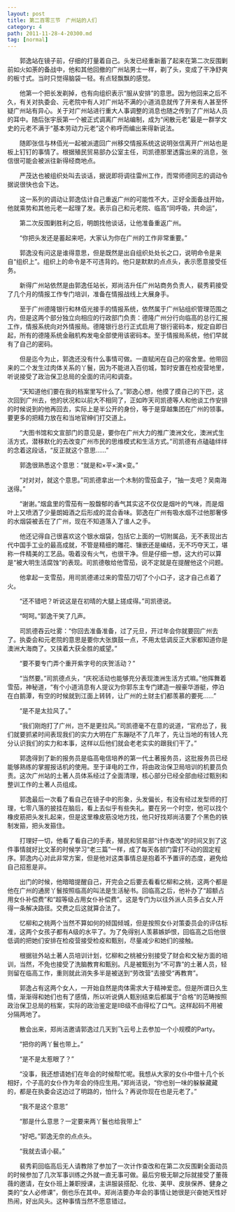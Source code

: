 ```yaml
---
layout: post
title: 第二百零三节　广州站的人们
category: 4
path: 2011-11-28-4-20300.md
tag: [normal]
---
```


　　郭逸站在镜子前，仔细的打量着自己。头发已经重新蓄了起来在第二次反围剿前如火如荼的备战中，他和其他回撤的广州站男士一样，剃了头，变成了干净舒爽的板寸式。当时只觉得脑袋一轻。有点轻飘飘的感觉。

　　他第一个把长发剃掉，也有向组织表示“服从安排”的意思。因为他回来之后不久，有关对执委会、元老院中有人对广州站不满的小道消息就传了开来有人甚至怀疑广州站有异心。关于对广州站进行重大人事调整的消息也随之传到了广州站人员的耳中。随后张宇辰第一个被正式调离广州站编制，成为“闲散元老”最是一群学文史的元老不满于“基本劳动力元老”这个称呼而编出来得新说法。

　　随即张信与林佰光一起被派遣回广州移交情报系统这说明张信离开广州站也是板上钉钉的事情了。根据殖民贸易部办公室主任，司凯德那里透露出来的消息，张信很可能会被派往新得经商地点。

　　严茂达也被组织处叫去谈话，据说即将调往雷州工作，而常师德同志的调动令据说很快也会下达。

　　这一系列的调动让郭逸估计自己重返广州的可能性不大，正好全面备战开始，他就乘势和其他元老一起理了发。表示自己和元老院、临高“同呼吸，共命运”，

　　第二次反围剿胜利之后，明朗找他谈话，让他准备重返广州。

　　“你把头发还是蓄起来吧，大家认为你在广州的工作非常重要。”

　　郭逸没有问这是谁得意思，但是既然是出自组织处处长之口，说明命令是来自“组织上”。组织上的命令是不可违背的。他只是默默的点点头，表示愿意接受任务。

　　新得广州站依然是由郭逸任站长，郑尚洁升任广州站商务负责人，裴秀莉接受了几个月的情报工作专门培训，准备在情报战线上大展身手。

　　至于广州德隆银行和林佰光接手的情报系统，依然属于广州钻组织管理范围之内，但是这两个部分独立向相应的行政部门负责：德隆广州分行向临高的总行汇报工作，情报系统向对外情报局。德隆银行总行正式启用了银行密码本，规定自即日起，所有的德隆系统金融机构发电全部使用该密码本。至于情报局系统，他们早就有了自己的密码。

　　但是迄今为止，郭逸还没有什么事情可做。一直赋闲在自己的宿舍里。他带回来的二个发生过肉体关系的丫鬟，因为不能进入百仞城，暂时安置在检疫营地里，听说接受了政治保卫总局的全面的讯问和调查。

　　“天知道他们要在我的档案里写什么了。”郭逸心想，他摸了摸自己的下巴，这次回到广州去，他的状况和以前大不相同了，正如昨天司凯德等人和他谈工作安排的时候说到的他再回去，实际上是半公开的身份，等于是穿越集团在广州的领事。要更多的把精力放在和当地官绅们打交道上。

　　“大图书馆和文宣部门的意见是，要你在广州大力的推广澳洲文化，澳洲式生活方式，潜移默化的去改变广州市民的思维模式和生活方式。”司凯德有点磕磕绊绊的念着这段话，“反正就这个意思……”

　　郭逸很熟悉这个意思：“就是和×平×演×变。”

　　“对对对，就这个意思。”司凯德拿出一个木制的雪茄盒子，“抽一支吧？吴南海送得。”

　　“谢谢。”烟盒里的雪茄有一股馥郁的香气其实这不仅仅是烟叶的气味，而是烟叶上又喷洒了少量朗姆酒之后形成的混合香味。郭逸在广州有吸水烟不过他那奢侈的水烟袋被丢在了广州，现在不知道落入了谁人之手。

　　他还记得自己很喜欢这个银水烟袋，包括它上面的一切附属品，无不表现出古代中国手工业的最高成就，不管是精细的雕花、镶嵌还是编结，无不巧夺天工，堪称一件精美的工艺品。吸着没有火气，也很干净。但是仔细一想，这大约可以算是“被大明生活腐蚀”的表现。司凯德敬给他雪茄，说不定就是在提醒他这个问题。

　　他拿起一支雪茄，用司凯德递过来的雪茄刀切了个小口子，这才自己点着了火。

　　“还不错吧？听说这是在初晴的大腿上搓成得。”司凯德说。

　　“呵呵。”郭逸干笑了几声。

　　司凯德吞云吐雾：“你回去准备准备，过了元旦，开过年会你就要回广州去了。执委会和元老院的意思是要你大张旗鼓一点，不用太低调反正大家都知道你是澳洲大海商了。又挟着大获全胜的威望。”

　　“要不要专门弄个重开紫字号的庆贺活动？”

　　“当然要。”司凯德点头，“庆祝活动也能够充分表现澳洲生活方式嘛。”他挥舞着雪茄，神秘道，“有个小道消息有人提议为你郭东主专门建造一艘豪华游艇，停泊在白鹅潭，有空的时候就到江面上转转，让广州的土财主们都羡慕的要死……”

　　“是不是太拉风了。”

　　“我们刚炮打了广州，岂不是更拉风。”司凯德毫不在意的说道，“官府怂了，我们就要抓紧时间表现我们的实力大明在广东蹦哒不了几年了，先让当地的有钱人充分认识我们的实力和本事，这样以后他们就会老老实实的跟我们干了。”

　　郭逸得到了新的报务员是临高电信培养的第一代土著报务员，这批报务员已经能够熟练的掌握报话机的使用。至于译电的工作，将由政治保卫局培训的机要员负责。这次广州站的土著人员体系经过了全面清理，核心部分已经全部由经过甄别和整训工作的土著人员组成。

　　郭逸最后一次看了看自己在镜子中的形象，头发偏长，有没有经过发型师的打理，七零八落的披挂在脑后，看上去似乎有些失礼。要在另一个时空，他可以找个橡皮筋把头发扎起来，但是这里橡皮筋没地方找，他只好找郑尚洁要了个黑色的铁制发箍，把头发箍住。

　　打理好一切，他看了看自己的手表，殖民和贸易部“计作查改”的时间又到了这件事情就好比文革的时候学习“老三篇”一样，成了每天各部门雷打不动的固定程序。郭逸内心对此非常方案，但是他对这类事情总是抱着不予置评的态度，避免给自己招惹是非。

　　出门的时候，他暗暗提醒自己，开完会之后要去看看忆柳和之桃，这两个都是他在广州的通房丫鬟按照临高的叫法是生活秘书。回临高之后，他补办了“超额占用女仆补偿费”和“超等级占用女仆补偿费”。这是专门为以往外派人员多占女人开得一条解决路径。交费之后这就算合法了。

　　忆柳和之桃两个当然不算如何的倾国倾城，但是按照女仆对策委员会的评估标准，这两个女孩子都有A级的水平了。为了免得别人羡慕嫉妒恨，回临高之后他很低调的把她们安排在检疫营接受检疫和甄别，尽量减少和她们的接触。

　　根据驻外站土著人员培训计划，忆柳和之桃被分别接受了财会和文秘方面的培训，当然，不免也接受了洗脑教育和甄别。凡是被甄别为“不可靠”的土著人员，轻则留在临高工作，重则就此消失多半是被送到“劳改营”去接受“再教育”。

　　郭逸占有这两个女人，一开始自然是肉体需求大于精神爱恋。但是所谓日久生情，渐渐得和她们也有了感情，所以听说俩人甄别结束后都属于“合格”的范畴按照政治保卫总局的档案，实际的政治鉴定是ⅡB级不由得松了口气。这样起码不用被分隔两地了。

　　散会出来，郑尚洁邀请郭逸过几天到飞云号上去参加一个小规模的Party。

　　“把你的两丫鬟也带上。”

　　“是不是太惹眼了？”

　　“没事，我还想请她们在年会的时候帮忙呢。我想从大家的女仆中借十几个长相好，个子高的女仆作为年会的侍应生用。”郑尚洁说，“你也别一味的躲躲藏藏的，都是在执委会这边过了明路的，怕什么？再说你现在也是元老了。”

　　“我不是这个意思”

　　“那是什么意思？一定要来两丫鬟也给我带上”

　　“好吧。”郭逸无奈的点点头。

　　“我就去请小裴。”

　　裴秀莉回临高后无人请教除了参加了一次计作查改和在第二次反围剿全面动员的时候参加了几次军事训练之外就一直无事可做。最后穷极无聊之际就接受了董薇薇的邀请，在女仆班上兼职授课，主讲服装搭配、化妆、美甲、皮肤保养、健身之类的“女人必修课”，倒也乐在其中。郑尚洁要办年会的事情让她很是兴奋她天性好热闹，好出风头。这种事情当然不愿意错过。

